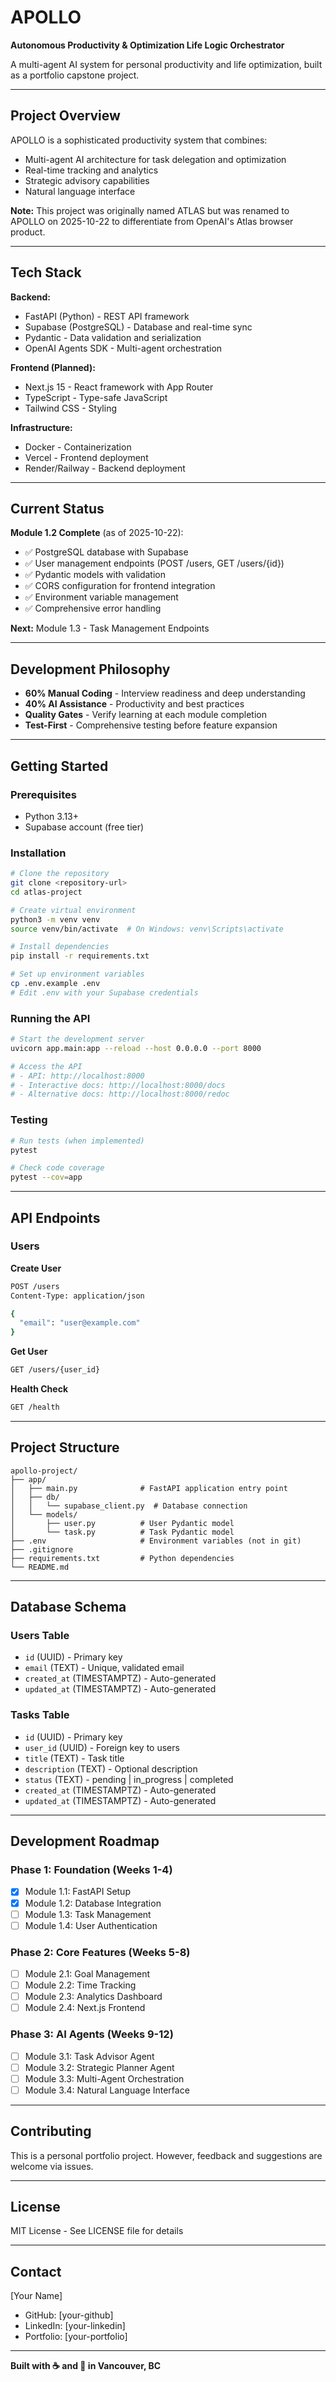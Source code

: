 # APOLLO

**Autonomous Productivity & Optimization Life Logic Orchestrator**

A multi-agent AI system for personal productivity and life optimization, built as a portfolio capstone project.

---

## Project Overview

APOLLO is a sophisticated productivity system that combines:
- Multi-agent AI architecture for task delegation and optimization
- Real-time tracking and analytics
- Strategic advisory capabilities
- Natural language interface

**Note:** This project was originally named ATLAS but was renamed to APOLLO on 2025-10-22 to differentiate from OpenAI's Atlas browser product.

---

## Tech Stack

**Backend:**
- FastAPI (Python) - REST API framework
- Supabase (PostgreSQL) - Database and real-time sync
- Pydantic - Data validation and serialization
- OpenAI Agents SDK - Multi-agent orchestration

**Frontend (Planned):**
- Next.js 15 - React framework with App Router
- TypeScript - Type-safe JavaScript
- Tailwind CSS - Styling

**Infrastructure:**
- Docker - Containerization
- Vercel - Frontend deployment
- Render/Railway - Backend deployment

---

## Current Status

**Module 1.2 Complete** (as of 2025-10-22):
- ✅ PostgreSQL database with Supabase
- ✅ User management endpoints (POST /users, GET /users/{id})
- ✅ Pydantic models with validation
- ✅ CORS configuration for frontend integration
- ✅ Environment variable management
- ✅ Comprehensive error handling

**Next:** Module 1.3 - Task Management Endpoints

---

## Development Philosophy

- **60% Manual Coding** - Interview readiness and deep understanding
- **40% AI Assistance** - Productivity and best practices
- **Quality Gates** - Verify learning at each module completion
- **Test-First** - Comprehensive testing before feature expansion

---

## Getting Started

### Prerequisites
- Python 3.13+
- Supabase account (free tier)

### Installation

```bash
# Clone the repository
git clone <repository-url>
cd atlas-project

# Create virtual environment
python3 -m venv venv
source venv/bin/activate  # On Windows: venv\Scripts\activate

# Install dependencies
pip install -r requirements.txt

# Set up environment variables
cp .env.example .env
# Edit .env with your Supabase credentials
```

### Running the API

```bash
# Start the development server
uvicorn app.main:app --reload --host 0.0.0.0 --port 8000

# Access the API
# - API: http://localhost:8000
# - Interactive docs: http://localhost:8000/docs
# - Alternative docs: http://localhost:8000/redoc
```

### Testing

```bash
# Run tests (when implemented)
pytest

# Check code coverage
pytest --cov=app
```

---

## API Endpoints

### Users

**Create User**
```bash
POST /users
Content-Type: application/json

{
  "email": "user@example.com"
}
```

**Get User**
```bash
GET /users/{user_id}
```

**Health Check**
```bash
GET /health
```

---

## Project Structure

```
apollo-project/
├── app/
│   ├── main.py              # FastAPI application entry point
│   ├── db/
│   │   └── supabase_client.py  # Database connection
│   └── models/
│       ├── user.py          # User Pydantic model
│       └── task.py          # Task Pydantic model
├── .env                     # Environment variables (not in git)
├── .gitignore
├── requirements.txt         # Python dependencies
└── README.md
```

---

## Database Schema

### Users Table
- `id` (UUID) - Primary key
- `email` (TEXT) - Unique, validated email
- `created_at` (TIMESTAMPTZ) - Auto-generated
- `updated_at` (TIMESTAMPTZ) - Auto-generated

### Tasks Table
- `id` (UUID) - Primary key
- `user_id` (UUID) - Foreign key to users
- `title` (TEXT) - Task title
- `description` (TEXT) - Optional description
- `status` (TEXT) - pending | in_progress | completed
- `created_at` (TIMESTAMPTZ) - Auto-generated
- `updated_at` (TIMESTAMPTZ) - Auto-generated

---

## Development Roadmap

### Phase 1: Foundation (Weeks 1-4)
- [x] Module 1.1: FastAPI Setup
- [x] Module 1.2: Database Integration
- [ ] Module 1.3: Task Management
- [ ] Module 1.4: User Authentication

### Phase 2: Core Features (Weeks 5-8)
- [ ] Module 2.1: Goal Management
- [ ] Module 2.2: Time Tracking
- [ ] Module 2.3: Analytics Dashboard
- [ ] Module 2.4: Next.js Frontend

### Phase 3: AI Agents (Weeks 9-12)
- [ ] Module 3.1: Task Advisor Agent
- [ ] Module 3.2: Strategic Planner Agent
- [ ] Module 3.3: Multi-Agent Orchestration
- [ ] Module 3.4: Natural Language Interface

---

## Contributing

This is a personal portfolio project. However, feedback and suggestions are welcome via issues.

---

## License

MIT License - See LICENSE file for details

---

## Contact

[Your Name]
- GitHub: [your-github]
- LinkedIn: [your-linkedin]
- Portfolio: [your-portfolio]

---

**Built with ☕ and 🎯 in Vancouver, BC**
